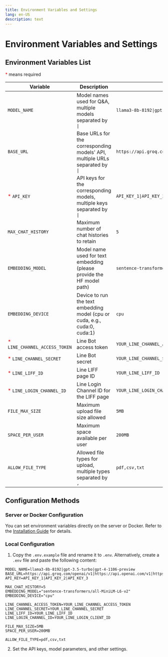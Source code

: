 ```yaml
---
title: Environment Variables and Settings
lang: en-US
description: text
---
```


# Environment Variables and Settings

## Environment Variables List

<span style="color:red">*</span> means required

| Variable | Description | Default Value |
|----------|-------------|---------------|
| `MODEL_NAME` | Model names used for Q&A, multiple models separated by `\|` | `llama3-8b-8192\|gpt-3.5-turbo\|gpt-4-1106-preview` |
| `BASE_URL` | Base URLs for the corresponding models' API, multiple URLs separated by `\|` | `https://api.groq.com/openai/v1\|https://api.openai.com/v1\|https://api.openai.com/v1` |
| <span style="color:red">*</span> `API_KEY` | API keys for the corresponding models, multiple keys separated by `\|` | `API_KEY_1\|API_KEY_2\|API_KEY_3` |
| `MAX_CHAT_HISTORY` | Maximum number of chat histories to retain | `5` |
| `EMBEDDING_MODEL` | Model name used for text embedding (please provide the HF model path) | `sentence-transformers/all-MiniLM-L6-v2` |
| `EMBEDDING_DEVICE` | Device to run the text embedding model (cpu or cuda, e.g., cuda:0, cuda:1) | `cpu` |
| <span style="color:red">*</span> `LINE_CHANNEL_ACCESS_TOKEN` | Line Bot access token | `YOUR_LINE_CHANNEL_ACCESS_TOKEN` |
| <span style="color:red">*</span> `LINE_CHANNEL_SECRET` | Line Bot secret | `YOUR_LINE_CHANNEL_SECRET` |
| <span style="color:red">*</span> `LINE_LIFF_ID` | Line LIFF page ID | `YOUR_LINE_LIFF_ID` |
| <span style="color:red">*</span> `LINE_LOGIN_CHANNEL_ID` | Line Login Channel ID for the LIFF page | `YOUR_LINE_LOGIN_CHANNEL_ID` |
| `FILE_MAX_SIZE` | Maximum upload file size allowed | `5MB` |
| `SPACE_PER_USER` | Maximum space available per user | `200MB` |
| `ALLOW_FILE_TYPE` | Allowed file types for upload, multiple types separated by `,` | `pdf,csv,txt` |

## Configuration Methods

### Server or Docker Configuration

You can set environment variables directly on the server or Docker. Refer to the [Installation Guide](./installation.md) for details.

### Local Configuration

1. Copy the `.env.example` file and rename it to `.env`.
   Alternatively, create a `.env` file and paste the following content:

```env
MODEL_NAME=llama3-8b-8192|gpt-3.5-turbo|gpt-4-1106-preview
BASE_URL=https://api.groq.com/openai/v1|https://api.openai.com/v1|https://api.openai.com/v1
API_KEY=API_KEY_1|API_KEY_2|API_KEY_3

MAX_CHAT_HISTORY=5
EMBEDDING_MODEL="sentence-transformers/all-MiniLM-L6-v2"
EMBEDDING_DEVICE="cpu"

LINE_CHANNEL_ACCESS_TOKEN=YOUR_LINE_CHANNEL_ACCESS_TOKEN
LINE_CHANNEL_SECRET=YOUR_LINE_CHANNEL_SECRET
LINE_LIFF_ID=YOUR_LINE_LIFF_ID
LINE_LOGIN_CHANNEL_ID=YOUR_LINE_LOGIN_CLIENT_ID

FILE_MAX_SIZE=5MB
SPACE_PER_USER=200MB

ALLOW_FILE_TYPE=pdf,csv,txt
```

2. Set the API keys, model parameters, and other settings.
